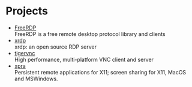 # Projects

- [FreeRDP](https://github.com/FreeRDP/FreeRDP)
  <br/>FreeRDP is a free remote desktop protocol library and clients
- [xrdp](https://github.com/neutrinolabs/xrdp)
  <br/>xrdp: an open source RDP server
- [tigervnc](https://github.com/TigerVNC/tigervnc)
  <br/>High performance, multi-platform VNC client and server
- [xpra](https://github.com/Xpra-org/xpra)
  <br/>Persistent remote applications for X11; screen sharing for X11, MacOS and MSWindows.